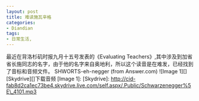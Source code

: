 ```yaml
---
layout: post
title: 难读施瓦辛格
categories:
- Diandian
tags:
- 日常生活, 
---
```

最近在背洛杉矶时报九月十五号发表的《Evaluating Teachers》,其中涉及到加省省长施同志的名字，由于他的名字来自奥地利，所以这个读音是在难发，已经找到了音标和音频文件。 SHWORTS-eh-negger (from Answer.com) !\[Image 1\]\[\] \[Skydrive\]\[\]下载音频 \[Image 1\]: \[Skydrive\]: http://cid-fab8d2ca1ec73be4.skydrive.live.com/self.aspx/.Public/Schwarzenegger%5E\_4101.mp3